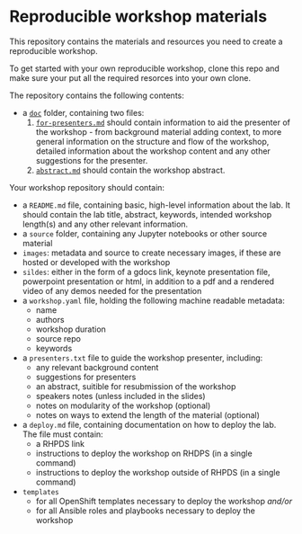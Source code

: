 # Reproducible workshop materials

This repository contains the materials and resources you need to create a reproducible workshop.

To get started with your own reproducible workshop, clone this repo and make sure your put all the required resorces into your own clone.

The repository contains the following contents: 

* a [`doc`](./doc) folder, containing two files:
    1. [`for-presenters.md`](./doc/for-presenters.md) should contain information to aid the presenter of the workshop - from background material adding context, to more general information on the structure and flow of the workshop, detailed information about the workshop content and any other suggestions for the presenter. 
    2. [`abstract.md`](./doc/abstract.md) should contain the workshop abstract.



Your workshop repository should contain:
* a `README.md` file, containing basic, high-level information about the lab. It should contain the lab title, abstract, keywords, intended workshop length(s) and any other relevant information. 
* a `source` folder, containing any Jupyter notebooks or other source material
* `images`: metadata and source to create necessary images, if these are hosted or developed with the workshop
* `sildes`: either in the form of a gdocs link, keynote presentation file, powerpoint presentation or html, in addition to a pdf and a rendered video of any demos needed for the presentation 
* a `workshop.yaml` file, holding the following machine readable metadata:
    - name
    - authors
    - workshop duration
    - source repo
    - keywords
* a `presenters.txt` file to guide the workshop presenter, including:
    - any relevant background content 
    - suggestions for presenters
    - an abstract, suitible for resubmission of the workshop
    - speakers notes (unless included in the slides)
    - notes on modularity of the workshop (optional)
    - notes on ways to extend the length of the material (optional)
* a `deploy.md` file, containing documentation on how to deploy the lab. The file must contain:
    - a RHPDS link
    - instructions to deploy the workshop on RHDPS (in a single command)
    - instructions to deploy the workshop outside of RHPDS (in a single command)
* `templates` 
    - for all OpenShift templates necessary to deploy the workshop _and/or_
    - for all Ansible roles and playbooks necessary to deploy the workshop